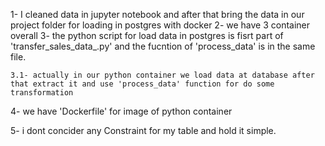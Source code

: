 1- I cleaned data in jupyter notebook and after that bring the data in our project folder for loading in postgres with docker 
2- we have 3 container overall
3- the python script for load data in postgres is fisrt part of 'transfer_sales_data_.py' and the fucntion of 'process_data' is in the same file.
    
    3.1- actually in our python container we load data at database after that extract it and use 'process_data' function for do some transformation

4- we have 'Dockerfile' for image of python container  

5- i dont concider any Constraint for my table and hold it simple.